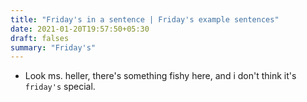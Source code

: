 ```yaml
---
title: "Friday's in a sentence | Friday's example sentences"
date: 2021-01-20T19:57:50+05:30
draft: falses
summary: "Friday's"
---
```

- Look ms. heller, there's something fishy here, and i don't think it's `friday's` special.
                 

